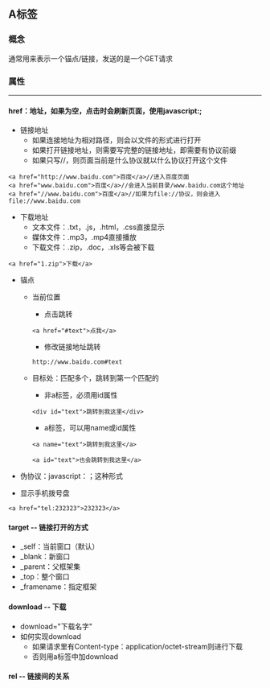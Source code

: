 ## A标签

### 概念

通常用来表示一个锚点/链接，发送的是一个GET请求

### 属性

---

#### href：地址，如果为空，点击时会刷新页面，使用javascript:;

* 链接地址
  * 如果连接地址为相对路径，则会以文件的形式进行打开
  * 如果打开链接地址，则需要写完整的链接地址，即需要有协议前缀
  * 如果只写//，则页面当前是什么协议就以什么协议打开这个文件

```
<a href="http://www.baidu.com">百度</a>//进入百度页面
<a href="www.baidu.com">百度</a>//会进入当前目录/www.baidu.com这个地址
<a href="//www.baidu.com">百度</a>//如果为file://协议，则会进入file://www.baidu.com
```

* 下载地址
  * 文本文件：.txt，.js，.html，.css直接显示
  * 媒体文件：.mp3，.mp4直接播放
  * 下载文件：.zip，.doc，.xls等会被下载

```
<a href="1.zip">下载</a>
```

* 锚点

  * 当前位置

    * 点击跳转

    ```
    <a href="#text">点我</a>
    ```

    * 修改链接地址跳转

    ```
    http://www.baidu.com#text
    ```

  * 目标处：匹配多个，跳转到第一个匹配的

    * 非a标签，必须用id属性

    ```
    <div id="text">跳转到我这里</div>
    ```

    * a标签，可以用name或id属性

    ```
    <a name="text">跳转到我这里</a>

    <a id="text">也会跳转到我这里</a>
    ```

* 伪协议：javascript：；这种形式

* 显示手机拨号盘

```
<a href="tel:232323">232323</a>
```

#### target -- 链接打开的方式

* \_self：当前窗口（默认）
* \_blank：新窗口
* \_parent：父框架集
* \_top：整个窗口
* \_framename：指定框架

#### download -- 下载

* download="下载名字"
* 如何实现download
  * 如果请求里有Content-type：application/octet-stream则进行下载
  * 否则用a标签中加download

#### rel -- 链接间的关系

#### 



